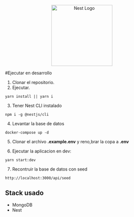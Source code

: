 <p align="center">
  <a href="http://nestjs.com/" target="blank"><img src="https://nestjs.com/img/logo-small.svg" width="200" alt="Nest Logo" /></a>
</p>



#Ejecutar en desarrollo

1. Clonar el repositorio.
2. Ejecutar.
```
yarn install || yarn i
```
3. Tener Nest CLI instalado
```
npm i -g @nestjs/cli
```
4. Levantar la base de datos
```
docker-compose up -d
```

5. Clonar el archivo __.example.env__ y reno,brar la copa a __.env__


7. Ejecutar la aplicacion en dev:
```
yarn start:dev
```

7. Recontruir la base de datos con seed
```
http://localhost:3000/api/seed
``` 


## Stack usado
* MongoDB
* Nest
